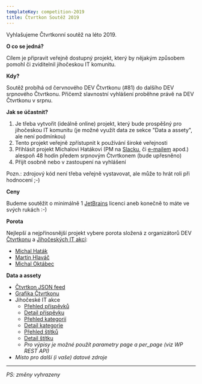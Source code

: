 ```yaml
---
templateKey: competition-2019
title: Čtvrtkon Soutěž 2019
---
```


Vyhlašujeme Čtvrtkonní soutěž na léto 2019.

**O co se jedná?**

Cílem je připravit veřejně dostupný projekt, který by nějakým způsobem pomohl či zviditelnil jihočeskou IT komunitu.

**Kdy?**

Soutěž probíhá od červnového DEV Čtvrtkonu (#81) do dalšího DEV srpnového Čtvrtkonu.
Přičemž slavnostní vyhlášení proběhne právě na DEV Čtvrtkonu v srpnu.

**Jak se účastnit?**

1) Je třeba vytvořit (ideálně online) projekt, který bude prospěšný pro jihočeskou IT komunitu (je možné využít data ze sekce "Data a assety", ale není podmínkou)
2) Tento projekt veřejně zpřístupnit k používání široké veřejnosti
3) Přihlásit projekt Michalovi Hatákovi (PM na [Slacku](https://ctvrtkon.cz/slack), či [e-mailem](mailto:hatakm@ctvrtkon.cz) apod.) alespoň 48 hodin předem srpnovým Čtvrtkonem (bude upřesněno)
4) Přijít osobně nebo v zastoupení na vyhlášení

Pozn.: zdrojový kód není třeba veřejně vystavovat, ale může to hrát roli při hodnocení ;-)

**Ceny**

Budeme soutěžit o minimálně 1 [JetBrains](https://www.jetbrains.com/) licenci aneb konečně to máte ve svých rukách :-)

**Porota**

Nejlepší a nejpřínosnější projekt vybere porota složená z organizátorů DEV [Čtvrtkonu](https://www.ctvrtkon.cz/about) a [Jihočeských IT akcí](https://www.jihoceskeitakce.cz/kontakt/):

- [Michal Haták](http://www.twista.cz/)
- [Martin Hlaváč](https://www.hlavacm.net/)
- [Michal Oktábec](http://www.michaloktabec.cz/)

**Data a assety**

- [Čtvrtkon JSON feed](https://www.ctvrtkon.cz/feed-1.json)
- [Grafika Čtvrtkonu](https://github.com/Ctvrtkon/ctvrtkon.cz/tree/master/src/img)
- Jihočeské IT akce
  - [Přehled příspěvků](https://www.jihoceskeitakce.cz/wp-json/wp/v2/posts)
  - [Detail příspěvku](https://www.jihoceskeitakce.cz/wp-json/wp/v2/posts/1178)
  - [Přehled kategorií](https://www.jihoceskeitakce.cz/wp-json/wp/v2/categories)
  - [Detail kategorie](https://www.jihoceskeitakce.cz/wp-json/wp/v2/categories/53)
  - [Přehled štítků](https://www.jihoceskeitakce.cz/wp-json/wp/v2/tags)
  - [Detail štítku](https://www.jihoceskeitakce.cz/wp-json/wp/v2/tags/166)
  - _Pro výpisy je možné použít parametry page a per_page (viz WP REST API)_
- *Místo pro další (i vaše) datové zdroje*

---
*PS: změny vyhrazeny*
